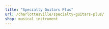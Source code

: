 ```yaml
---
title: "Specialty Guitars Plus"
url: /charlottesville/specialty-guitars-plus/
shop: musical instrument
---
```

